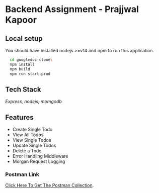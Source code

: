 # Backend Assignment - Prajjwal Kapoor

## Local setup

You should have installed nodejs >=v14 and npm to run this application.

```bash
  cd googledoc-clone\
  npm install
  npm build
  npm run start-prod
```

## Tech Stack

_Express, nodejs, momgodb_

## Features

- Create Single Todo
- View All Todos
- View Single Todos
- Update Single Todos
- Delete a Todo
- Error Handling Middleware
- Morgan Request Logging

### Postman Link

[Click Here To Get The Postman Collection](https://orange-sunset-619973.postman.co/workspace/Team-Workspace~6def5635-e988-4f57-8fbd-c7a97d55498e/collection/28335956-adce652e-4539-4ba9-a90d-0edfcbfd7280?action=share&creator=28335956).
